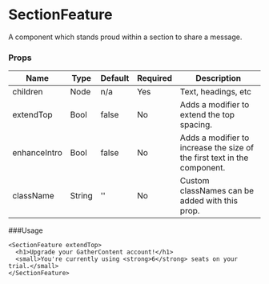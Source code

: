 # SectionFeature
A component which stands proud within a section to share a message.

### Props

| Name                | Type          | Default   | Required | Description                                |
| ------------------- |-------------- | --------- | -------- |------------------------------------------- |
| children            | Node          | n/a       | Yes      | Text, headings, etc |
| extendTop           | Bool          | false     | No       | Adds a modifier to extend the top spacing.          |
| enhanceIntro        | Bool          | false     | No       | Adds a modifier to increase the size of the first text in the component.          |
| className           | String        | ''        | No       | Custom classNames can be added with this prop. |

###Usage
```
<SectionFeature extendTop>
  <h1>Upgrade your GatherContent account!</h1>
  <small>You're currently using <strong>6</strong> seats on your trial.</small>
</SectionFeature>
```
